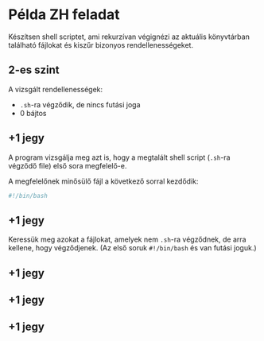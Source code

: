 # Példa ZH feladat

Készítsen shell scriptet, ami rekurzívan végignézi az aktuális könyvtárban található fájlokat és kiszűr bizonyos rendellenességeket.

## 2-es szint
A vizsgált rendellenességek:

  * `.sh`-ra végződik, de nincs futási joga
  * 0 bájtos

## +1 jegy

A program vizsgálja meg azt is, hogy a megtalált shell script (`.sh`-ra végződő file) első sora megfelelő-e.

A megfelelőnek minősülő fájl a következő sorral kezdődik:

```bash
#!/bin/bash
```

## +1 jegy

Keressük meg azokat a fájlokat, amelyek nem `.sh`-ra végződnek, de arra kellene, hogy végződjenek. (Az első soruk `#!/bin/bash` és van futási joguk.)

## +1 jegy


## +1 jegy


## +1 jegy

